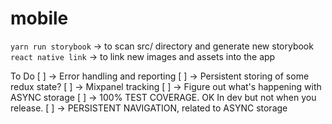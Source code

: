 # mobile

`yarn run storybook` -> to scan src/ directory and generate new storybook
`react native link` -> to link new images and assets into the app

To Do
[ ] -> Error handling and reporting
[ ] -> Persistent storing of some redux state?
[ ] -> Mixpanel tracking
[ ] -> Figure out what's happening with ASYNC storage
[ ] -> 100% TEST COVERAGE. OK In dev but not when you release.
[ ] -> PERSISTENT NAVIGATION, related to ASYNC storage
